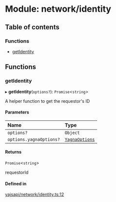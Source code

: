 # Module: network/identity

## Table of contents

### Functions

- [getIdentity](network_identity.md#getidentity)

## Functions

### getIdentity

▸ **getIdentity**(`options?`): `Promise`<`string`\>

A helper function to get the requestor's ID

#### Parameters

| Name | Type |
| :------ | :------ |
| `options?` | `Object` |
| `options.yagnaOptions?` | [`YagnaOptions`](executor_executor.md#yagnaoptions) |

#### Returns

`Promise`<`string`\>

requestorId

#### Defined in

[yajsapi/network/identity.ts:12](https://github.com/golemfactory/yajsapi/blob/87b4066/yajsapi/network/identity.ts#L12)
